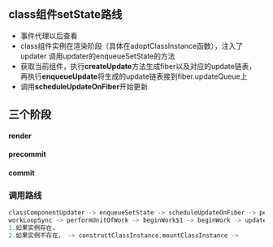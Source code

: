 
## class组件setState路线
* 事件代理以后查看
* class组件实例在渲染阶段（具体在adoptClassInstance函数），注入了updater
  调用updater的enqueueSetState的方法
* 获取当前组件，执行**createUpdate**方法生成fiber以及对应的update链表，
  再执行**enqueueUpdate**将生成的update链表接到fiber.updateQueue上
* 调用**scheduleUpdateOnFiber**开始更新


## 三个阶段
#### render
#### precommit
#### commit


### 调用路线
```javascript
classComponentUpdater -> enqueueSetState -> scheduleUpdateOnFiber -> performSyncWorkOnRoot（在这里循环工作，循环结束了提交） -> renderRootSync ->
workLoopSync -> performUnitOfWork -> beginWork$1 -> beginWork -> updateClassComponent ->  
1.如果实例存在，
2.如果实例不存在， -> constructClassInstance,mountClassInstance -> 
```